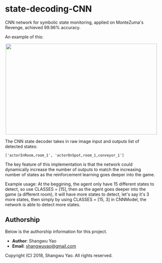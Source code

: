 # state-decoding-CNN
CNN network for symbolic state monitoring, applied on MonteZuma's Revenge, achieved 99.96% accuracy.

An example of this: 

<p align="center">
<img src="https://pic-markdown.s3.amazonaws.com/region=us-west-2&tab=overview/2018-05-27-040049.png" width="500" height="300" />
</p>

The CNN state decoder takes in raw image input and outputs list of detected states: 
```
['actorInRoom,room_1', 'actorOnSpot,room_1,conveyor_1']
```

The key feature of this implementation is that the network could dynamically increase the number of outputs to match the increasing number of states as the reinforcement learning goes deeper into the game.

Example usage: 
At the beggining, the agent only have 15 different states to detect, so use CLASSES = \[15\], 
then as the agent goes deeper into the game (a different room), it will have more states to detect, let's say it's 3 more states, then simply by using CLASSES = \[15, 3\] in CNNModel, the network is able to detect more states.

## Authorship

Below is the authorship information for this project.

  * __Author__:  Shangwu Yao
  * __Email__:   shangwuyao@gmail.com

Copyright (C) 2018, Shangwu Yao. All rights reserved.
